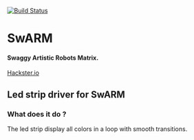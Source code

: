 [![Build Status](https://travis-ci.org/rose-projects/SwARM.svg?branch=led)](https://travis-ci.org/rose-projects/SwARM)

# SwARM
#### Swaggy Artistic Robots Matrix.
[Hackster.io](https://www.hackster.io/perceval/swarm-c362dd)

## Led strip driver for SwARM

### What does it do ?

The led strip display all colors in a loop with smooth transitions.



